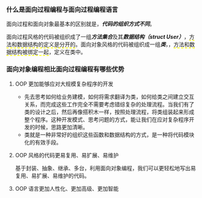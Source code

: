 

### 什么是面向过程编程与面向过程编程语言

面向过程和面向对象最基本的区别就是，***代码的组织方式不同***。

面向过程风格的代码被组织成了一组***方法集合***及其***数据结构（struct User）***，<span style="border-bottom:2px dashed yellow;">方法和数据结构的定义是分开的</span>。面向对象风格的代码被组织成一组***类***，，<span style="border-bottom:2px dashed yellow;">方法和数据结构被绑定一起</span>，定义在类中。



### 面向对象编程相比面向过程编程有哪些优势

1. OOP 更加能够应对大规模复杂程序的开发

   - 先去思考如何给业务建模，如何将需求翻译为类，如何给类之间建立交互关系，而完成这些工作完全不需要考虑错综复杂的处理流程。当我们有了类的设计之后，然后再像搭积木一样，按照处理流程，将类组装起来形成整个程序。这种开发模式、思考问题的方式，能让我们在应对复杂程序开发的时候，思路更加清晰。
   - 类就是一种非常好的组织这些函数和数据结构的方式，是一种将代码模块化的有效手段。

2. OOP 风格的代码更易复用、易扩展、易维护

   基于封装、抽象、继承、多台，利用面向对象编程，我们可以更轻松地写出易复用、易扩展、易维护的代码。

3. OOP 语言更加人性化、更加高级、更加智能

